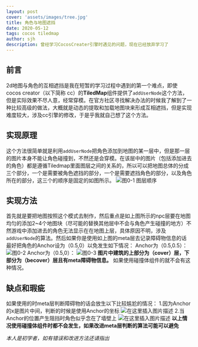 ```yaml
---
layout: post
cover: 'assets/images/tree.jpg'
title: 角色与地图遮挡
date: 2020-05-12
tags: cocos tiledmap
author: sjh
description: 曾经学习CocosCreater引擎时遇见的问题，现在已经放弃学习了
---
```


## 前言

2d地图与角色的互相遮挡是我在短暂的学习过程中遇到的第一个难点，即使cocos creator（以下简称 cc）的**TiledMap**组件提供了`addUserNode`这个方法，但是实际效果不尽人意，经常穿模。在官方社区寻找解决办法的时候我了解到了一种比较高级的做法，大概就是动态的提取和加载地图块来形成互相遮挡，但是实现难度较大，涉及cc引擎的修改，于是乎我就自己想了这个方法。
## 实现原理
这个方法很简单就是利用`addUserNode`把角色添加到地图的某一层中，但是那一层的图片本身不能让角色碰撞到，不然还是会穿模。在该层中的图片（包括添加进去的角色）都是遵循Tiledmap里面图层之间的关系的，所以可以把地图总体的分成三个部分，一个是需要被角色遮挡的部分，一个是需要遮挡角色的部分，以及角色所在的部分，这三个的顺序是固定的如图所示。
![图0-1 图层顺序](https://img-blog.csdnimg.cn/20200512132607699.png)
## 实现方法
首先就是要把地图按照这个模式去制作，然后重点是如上图所示的npc层要在地图均匀的添加2~4个地图块（尽可能的替换其他层中不会与角色产生碰撞的地方）不然游戏中添加进去的角色无法显示在在地图上层，具体原因不明，涉及`addUserNode`的算法。然后如果你是使用如上图的meta层去记录障碍物信息的话  最好把角色的Anchor设为（0.5,0）以免发生如下情况：
Anchor为（0.5,0.5）：
![图0-2](https://img-blog.csdnimg.cn/20200512133754104.png)
Anchor为（0.5,0）：
![图0-3](https://img-blog.csdnimg.cn/20200512133833631.png)
**图片中建筑的上部分为（cover）层，下部分为（becover）层且有meta障碍物信息。**
如果使用碰撞体组件的就不会有这种情况。
## 缺点和瑕疵
如果使用的时meta层判断障碍物的话会放生以下比较尴尬的情况：
1.因为Anchor的x是图片中间，判断的时候是使用Anchor的坐标
![在这里插入图片描述](https://img-blog.csdnimg.cn/20200512134538731.png)
2.当Anchor的位置产生阻挡时角色似乎念在了墙壁上
![在这里插入图片描述](https://img-blog.csdnimg.cn/20200512134639514.png)
**以上情况使用碰撞体组件时都不会发生，如果改进meta层判断的算法可能可以避免**

*本人是初学者，如有错误和改进方法还请指出* 